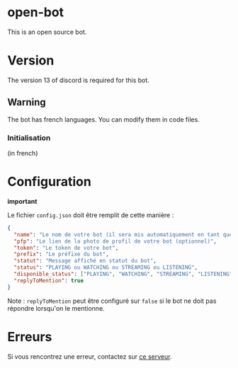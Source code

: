 # open-bot
This is an open source bot.

# Version
The version 13 of discord is required for this bot.

## Warning
The bot has french languages.
You can modify them in code files.

### Initialisation
(in french)

# Configuration
**important**

Le fichier `config.json` doit être remplit de cette manière :
```json
{
  "name": "Le nom de votre bot (il sera mis automatiquement en tant que nom d'utilisateur)",
  "pfp": "Le lien de la photo de profil de votre bot (optionnel)",
  "token": "Le token de votre bot",
  "prefix": "Le préfixe du bot",
  "statut": "Message affiché en statut du bot",
  "status": "PLAYING ou WATCHING ou STREAMING ou LISTENING",
  "disponible_status": ["PLAYING", "WATCHING", "STREAMING", "LISTENING", "Ceci sont les statut disponibles"],
  "replyToMention": true
}
```

Note : `replyToMention` peut être configuré sur `false` si le bot ne doit pas répondre lorsqu'on le mentionne.

# Erreurs
Si vous rencontrez une erreur, contactez sur [ce serveur](https://discord.gg/Qt9Ns3uvYe).
